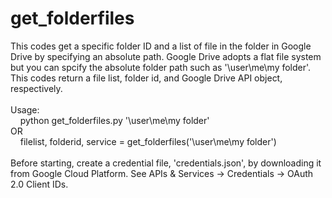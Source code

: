 # get_folderfiles
This codes get a specific folder ID and a list of file in the folder in Google Drive by specifying an absolute path.
Google Drive adopts a flat file system but you can spcify the absolute folder path such as '\\user\\me\\my folder'. 
This codes return a file list, folder id, and Google Drive API object, respectively.<BR>
<BR>
Usage:<BR>
&nbsp;&nbsp;&nbsp;&nbsp;python get_folderfiles.py '\\user\\me\\my folder'<BR>
OR<BR>
&nbsp;&nbsp;&nbsp;&nbsp;filelist, folderid, service = get_folderfiles('\\user\\me\\my folder')<BR>
<BR>
Before starting, create a credential file, 'credentials.json', by downloading it from Google Cloud Platform.
See APIs & Services -> Credentials -> OAuth 2.0 Client IDs.<BR>
